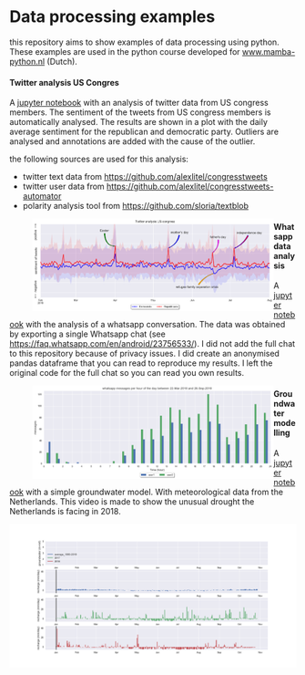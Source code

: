 # Data processing examples
this repository aims to show examples of data processing using python. 
These examples are used in the python course developed for www.mamba-python.nl (Dutch).

#### Twitter analysis US Congres

A  [jupyter notebook](congress_twitter_analysis/congress_twitter_analysis.ipynb) with an analysis of twitter data from US congress members.
The sentiment of the tweets from US congress members is automatically analysed. 
The results are shown in a plot with the daily average sentiment for the republican and democratic party. 
Outliers are analysed and annotations are added with the cause of the outlier.

the following sources are used for this analysis:
- twitter text data from https://github.com/alexlitel/congresstweets
- twitter user data from https://github.com/alexlitel/congresstweets-automator
- polarity analysis tool from https://github.com/sloria/textblob

<figure>
   <IMG SRC="congress_twitter_analysis/figures/twitter_analysis_US_congress.png" ALIGN="left">
</figure>



#### Whatsapp data analysis
A  [jupyter notebook](/whatsapp&#32;data/whatsapp_data_analysis.ipynb) with the analysis of a whatsapp conversation.
The data was obtained by exporting a single Whatsapp chat (see https://faq.whatsapp.com/en/android/23756533/).
I did not add the full chat to this repository because of privacy issues. 
I did create an anonymised pandas dataframe that you can read to reproduce my results. 
I left the original code for the full chat so you can read you own results.


<figure>
   <IMG SRC="whatsapp data\figures\whatsapp_message_analysis.png" ALIGN="left">
</figure>

#### Groundwater modelling
A [jupyter notebook](/groundwater&#32model/groundwater_model.ipynb) with a simple groundwater model. With meteorological data from the Netherlands. This video is made to show the unusual drought the Netherlands is facing in 2018. 

[![Watch the video](https://github.com/OnnoEbbens/data_processing_examples/blob/master/groundwater%20model/results/frame0000000.png?raw=true)](https://youtu.be/hgkDP035VHc)
